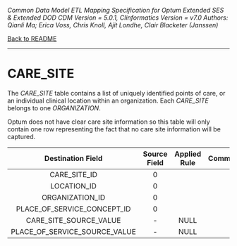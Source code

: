 *Common Data Model ETL Mapping Specification for Optum Extended SES & Extended DOD 
CDM Version = 5.0.1, Clinformatics Version = v7.0
Authors: Qianli Ma; Erica Voss, Chris Knoll, Ajit Londhe, Clair Blacketer (Janssen)*

[Back to README](readme.md)

---

# CARE_SITE

The *CARE_SITE* table contains a list of uniquely identified points of
care, or an individual clinical location within an organization. Each
*CARE_SITE* belongs to one *ORGANIZATION*.

Optum does not have clear care site information so this table will only
contain one row representing the fact that no care site information will
be captured.

<a name="table-mappings-care-site"></a>

**Destination Field**|**Source Field**|**Applied Rule**|**Comment**
:-----:|:-----:|:-----:|:-----:
CARE_SITE_ID|0| | 
LOCATION_ID|0| | 
ORGANIZATION_ID|0| | 
PLACE_OF_SERVICE_CONCEPT_ID|0| | 
CARE_SITE_SOURCE_VALUE|-|NULL| 
PLACE_OF_SERVICE_SOURCE_VALUE|-|NULL| 

